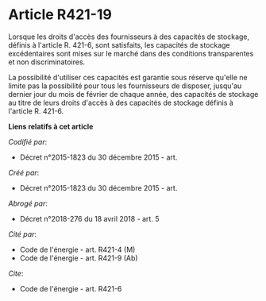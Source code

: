 # Article R421-19

Lorsque les droits d'accès des fournisseurs à des capacités de stockage, définis à l'article R. 421-6, sont satisfaits, les
capacités de stockage excédentaires sont mises sur le marché dans des conditions transparentes et non discriminatoires.

La possibilité d'utiliser ces capacités est garantie sous réserve qu'elle ne limite pas la possibilité pour tous les
fournisseurs de disposer, jusqu'au dernier jour du mois de février de chaque année, des capacités de stockage au titre de
leurs droits d'accès à des capacités de stockage définis à l'article R. 421-6.

**Liens relatifs à cet article**

_Codifié par_:

  - Décret n°2015-1823 du 30 décembre 2015 - art.

_Créé par_:

  - Décret n°2015-1823 du 30 décembre 2015 - art.

_Abrogé par_:

  - Décret n°2018-276 du 18 avril 2018 - art. 5

_Cité par_:

  - Code de l'énergie - art. R421-4 (M)
  - Code de l'énergie - art. R421-9 (Ab)

_Cite_:

  - Code de l'énergie - art. R421-6
